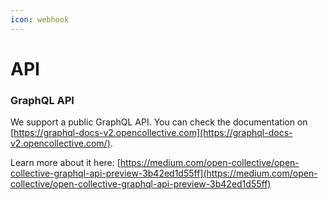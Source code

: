 ```yaml
---
icon: webhook
---
```


# API

### GraphQL API <a href="#graphql-api" id="graphql-api"></a>

We support a public GraphQL API. You can check the documentation on [https://graphql-docs-v2.opencollective.com](https://graphql-docs-v2.opencollective.com/).

Learn more about it here: [https://medium.com/open-collective/open-collective-graphql-api-preview-3b42ed1d55ff](https://medium.com/open-collective/open-collective-graphql-api-preview-3b42ed1d55ff)

